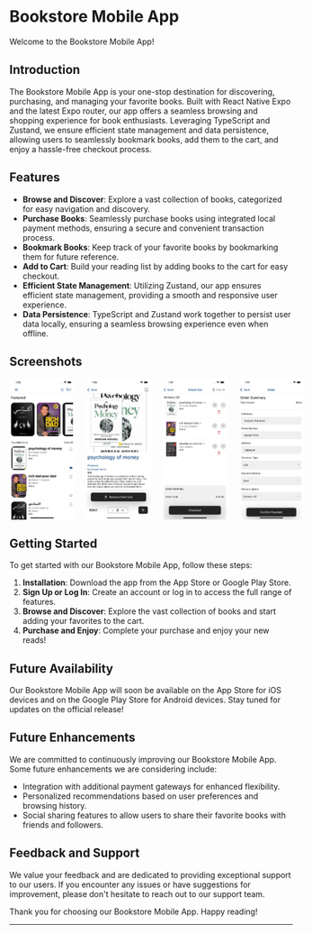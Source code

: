 # Bookstore Mobile App

Welcome to the Bookstore Mobile App!

## Introduction

The Bookstore Mobile App is your one-stop destination for discovering, purchasing, and managing your favorite books. Built with React Native Expo and the latest Expo router, our app offers a seamless browsing and shopping experience for book enthusiasts. Leveraging TypeScript and Zustand, we ensure efficient state management and data persistence, allowing users to seamlessly bookmark books, add them to the cart, and enjoy a hassle-free checkout process.

## Features

- **Browse and Discover**: Explore a vast collection of books, categorized for easy navigation and discovery.
- **Purchase Books**: Seamlessly purchase books using integrated local payment methods, ensuring a secure and convenient transaction process.
- **Bookmark Books**: Keep track of your favorite books by bookmarking them for future reference.
- **Add to Cart**: Build your reading list by adding books to the cart for easy checkout.
- **Efficient State Management**: Utilizing Zustand, our app ensures efficient state management, providing a smooth and responsive user experience.
- **Data Persistence**: TypeScript and Zustand work together to persist user data locally, ensuring a seamless browsing experience even when offline.

## Screenshots

<div style="display: flex; gap: 20px; justify-content: space-between;">
    <img src="assets/screenshot1.png" alt="Screenshot 1" style="width: 23%;">
    <img src="assets/screenshot2.png" alt="Screenshot 2" style="width: 23%;">
    <img src="assets/screenshot3.png" alt="Screenshot 3" style="width: 23%;">
    <img src="assets/screenshot4.png" alt="Screenshot 4" style="width: 23%;">
</div>

## Getting Started

To get started with our Bookstore Mobile App, follow these steps:

1. **Installation**: Download the app from the App Store or Google Play Store.
2. **Sign Up or Log In**: Create an account or log in to access the full range of features.
3. **Browse and Discover**: Explore the vast collection of books and start adding your favorites to the cart.
4. **Purchase and Enjoy**: Complete your purchase and enjoy your new reads!

## Future Availability

Our Bookstore Mobile App will soon be available on the App Store for iOS devices and on the Google Play Store for Android devices. Stay tuned for updates on the official release!

## Future Enhancements

We are committed to continuously improving our Bookstore Mobile App. Some future enhancements we are considering include:

- Integration with additional payment gateways for enhanced flexibility.
- Personalized recommendations based on user preferences and browsing history.
- Social sharing features to allow users to share their favorite books with friends and followers.

## Feedback and Support

We value your feedback and are dedicated to providing exceptional support to our users. If you encounter any issues or have suggestions for improvement, please don't hesitate to reach out to our support team.

Thank you for choosing our Bookstore Mobile App. Happy reading!

---
